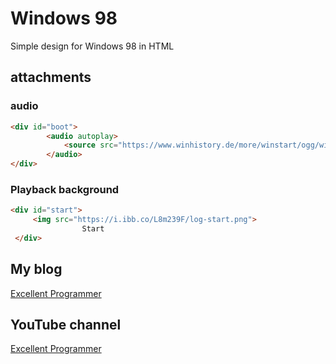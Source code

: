 # Windows 98

Simple design for Windows 98 in HTML
## attachments

### audio 
```HTML
<div id="boot">
        <audio autoplay>
            <source src="https://www.winhistory.de/more/winstart/ogg/win98.ogg" type="audio/ogg">
        </audio>
</div>
```

### Playback background

```html
<div id="start">
     <img src="https://i.ibb.co/L8m239F/log-start.png">
                Start
 </div>
```

## My blog
[Excellent Programmer ](https://eppr.blogspot.com)
## YouTube channel
[Excellent Programmer](https://www.youtube.com/channel/UCYQwM8DP0wPH_28fUkk5JmQ)
